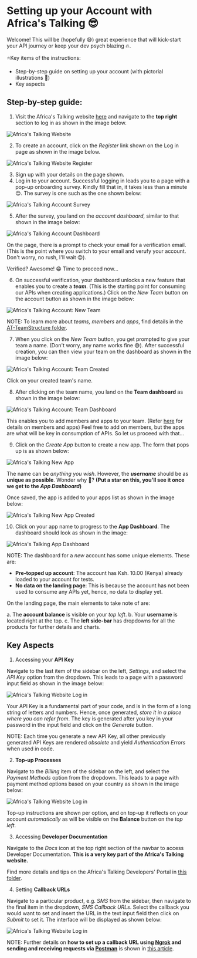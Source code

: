 # Setting up your Account with Africa's Talking :sunglasses:

Welcome! This will be (hopefully :sweat_smile:) great experience that will kick-start your API journey or keep your dev psych blazing :fire:.

:star:Key items of the instructions:
- Step-by-step guide on setting up your account (with pictorial illustrations :100:)
- Key aspects 

## Step-by-step guide:

1. Visit the Africa's Talking website [here](https://africastalking.com) and navigate to the **top right** section to log in as shown in the image below. 

![Africa's Talking Website](/AT-AccountSetup/AT-FolderImages/AT-Website.png)

2. To create an account, click on the *Register* link shown on the Log in page as shown in the image below.

![Africa's Talking Website Register](/AT-AccountSetup/AT-FolderImages/AT-LogIn.png)

3. Sign up with your details on the page shown. 
4. Log in to your account. Successful logging in leads you to a page with a pop-up onboarding survey. Kindly fill that in, it takes less than a minute :blush:. The survey is one such as the one shown below:

![Africa's Talking Account Survey](/AT-AccountSetup/AT-FolderImages/AT-Survey.png)

5. After the survey, you land on the *account dashboard*, similar to that shown in the image below:

![Africa's Talking Account Dashboard](/AT-AccountSetup/AT-FolderImages/AT-VerifyEmail.png)

On the page, there is a prompt to check your email for a verification email. (This is the point where you switch to your email and verufy your account. Don't worry, no rush, I'll wait :relieved:). 

Verified? Awesome! :grin: Time to proceed now...

6. On successful verification, your dashboard unlocks a new feature that enables you to create a __*team*__. (This is the starting point for consuming our APIs when creating applications.) Click on the *New Team* button on the account button as shown in the image below:

![Africa's Talking Account: New Team](/AT-AccountSetup/AT-FolderImages/AT-NewTeam.png)

NOTE: To learn more about *teams, members* and *apps*, find details in the [AT-TeamStructure folder](/AT-AccountSetup/AT-TeamStructure/). 

7. When you click on the *New Team* button, you get prompted to give your team a name. (Don't worry, any name works fine :sweat_smile:). After successful creation, you can then view your team on the dashboard as shown in the image below:

![Africa's Talking Account: Team Created](/AT-AccountSetup/AT-FolderImages/AT-NewTeamCreated.png)

Click on your created team's name.

8. After clicking on the team name, you land on the **Team dashboard** as shown in the image below:

![Africa's Talking Account: Team Dashboard](/AT-AccountSetup/AT-FolderImages/AT-TeamDashboard.png)

This enables you to add members and apps to your team. (Refer [here](/AT-AccountSetup/AT-TeamStructure/) for details on members and apps) Feel free to add on members, but the apps are what will be key in consumption of APIs. So let us proceed with that...

9. Click on the *Create App* button to create a new app. The form that pops up is as shown below:

![Africa's Talking New App](/AT-AccountSetup/AT-FolderImages/AT-NewApp.png)

The name can be *anything you wish*. However, the __*username*__ should be as **unique as possible**. Wonder why :thought_balloon:? **(Put a star on this, you'll see it once we get to the __*App Dashboard*__)**

Once saved, the app is added to your apps list as shown in the image below:

![Africa's Talking New App Created](/AT-AccountSetup/AT-FolderImages/AT-AppCreated.png)

10. Click on your app name to progress to the **App Dashboard**. The dashboard should look as shown in the image: 

![Africa's Talking App Dashboard](/AT-AccountSetup/AT-FolderImages/AT-AppDashboard.png)

NOTE: The dashboard for a *new* account has some unique elements. These are:

- **Pre-topped up account**: The account has Ksh. 10.00 (Kenya) already loaded to your account for tests.
- **No data on the landing page**: This is because the account has not been used to consume any APIs yet, hence, no data to display yet.

On the landing page, the main elements to take note of are:

a. The **account balance** is visible on your *top left*.
b. Your **username** is located right at the top.
c. The **left side-bar** has dropdowns for all the products for further details and charts.

## Key Aspects

1. Accessing your **API Key**

Navigate to the last item of the sidebar on the left, *Settings*, and select the *API Key* option from the dropdown. This leads to a page with a password input field as shown in the image below:

![Africa's Talking Website Log in ](image.jpg)

Your API Key is a fundamental part of your code, and is in the form of a long string of letters and numbers. Hence, once generated, *store it in a place where you can refer from*. The key is generated after you key in your password in the input field and click on the *Generate* button. 

NOTE: Each time you generate a new API Key, all other previously generated API Keys are rendered *obsolete* and yield *Authentication Errors* when used in code. 

2. **Top-up Processes**

Navigate to the *Billing* item of the sidebar on the left, and select the *Payment Methods* option from the dropdown. This leads to a page with payment method options based on your country as shown in the image below:

![Africa's Talking Website Log in ](image.jpg)

Top-up instructions are shown per option, and on top-up it reflects on your account *automatically* as will be visible on the **Balance** button on the *top left*. 

3. Accessing **Developer Documentation**

Navigate to the *Docs* icon at the top right section of the navbar to access Developer Documentation. **This is a very key part of the Africa's Talking website.**

Find more details and tips on the Africa's Talking Developers' Portal in [this folder](/AT-DeveloperDocs/).

4. Setting **Callback URLs**

Navigate to a particular product, e.g. *SMS* from the sidebar, then navigate to the final item in the dropdown, *SMS Callback URLs*. Select the callback you would want to set and insert the URL in the text input field then click on *Submit* to set it. The interface will be displayed as shown below:

![Africa's Talking Website Log in ](image.jpg)

NOTE: Further details on **how to set up a callback URL using [Ngrok](https://ngrok.com/) and sending and receiving requests via [Postman](https://www.postman.com/)** is shown in [this article](https://medium.com/africas-talking/how-to-send-data-and-receive-reports-using-africas-talking-apis-512720fe4d80).